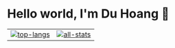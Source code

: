 <div>
<h1>Hello world, I'm Du Hoang 👋</h1>
<a href="https://github.com/duhoang00">
<table>
<tr>
<td valign="top"><img align=top alt="top-langs" src="https://github-readme-stats-duhoang.vercel.app/api/top-langs/?username=duhoang00&layout=compact&langs_count=6&hide_border=1&theme=radical" /></td>
<td valign="top"><img align=top alt="all-stats" src="https://github-readme-stats-duhoang.vercel.app/api?username=duhoang00&count_private=true&include_all_commits=true&show_icons=true&theme=radical&hide_border=true" /></td>
</tr>
</table>
<a>
<div>

